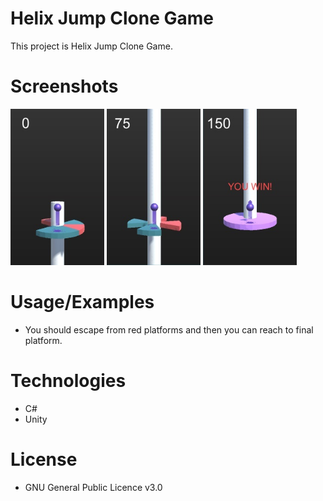 # Helix Jump Clone Game 

This project is Helix Jump Clone Game. 

# Screenshots

<img src="Screenshots/img-1.jpg" width="150" height="250"> <img src="Screenshots/img-2.jpg" width="150" height="250"> <img src="Screenshots/img-3.jpg" width="150" height="250">


# Usage/Examples

- You should escape from red platforms and then you can reach to final platform.

# Technologies 

- C#
- Unity

# License 

- GNU General Public Licence v3.0
